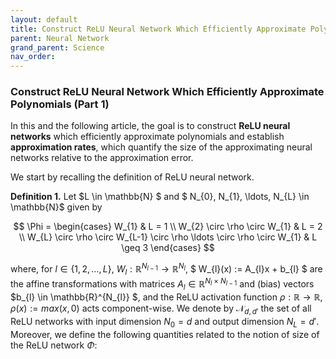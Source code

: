 ```yaml
---
layout: default
title: Construct ReLU Neural Network Which Efficiently Approximate Polynomials (Part 1)
parent: Neural Network
grand_parent: Science
nav_order: 
---
```


### Construct ReLU Neural Network Which Efficiently Approximate Polynomials (Part 1)

In this and the following article, the goal is to construct **ReLU neural networks** which efficiently approximate polynomials and establish **approximation rates**, which quantify the size of the approximating neural networks relative to the approximation error. 

We start by recalling the definition of ReLU neural network. 

**Definition 1.** Let $L \in \mathbb{N} $ and $ N_{0}, N_{1}, \ldots, N_{L} \in \mathbb{N}$ given by

$$  
    \Phi = 
    \begin{cases} 
      W_{1} & L = 1 \\
      W_{2} \circ \rho \circ W_{1} & L = 2 \\
      W_{L} \circ \rho \circ W_{L-1} \circ \rho \ldots \circ \rho \circ W_{1} & L \geq 3
   \end{cases}
$$

where, for $l \in \{ 1, 2, \ldots, L\}$, $W_{l}: \mathbb{R}^{N_{l-1}} \rightarrow \mathbb{R}^{N_{l}}$, $ W_{l}(x) := A_{l}x + b_{l} $ are the affine transformations with matrices $A_{l} \in \mathbb{R}^{N_{l} \times N_{l-1}}$ and (bias) vectors $b_{l} \in \mathbb{R}^{N_{l}} $, and the ReLU activation function $\rho: \mathbb{R} \rightarrow \mathbb{R}, \rho(x) := max(x, 0)$ acts component-wise. We denote by $\mathcal{N}_{d,d'}$ the set of all ReLU networks with input dimension $N_{0} = d$ and output dimension $N_{L} = d'$. Moreover, we define the following quantities related to the notion of size of the ReLU network $\Phi$:







